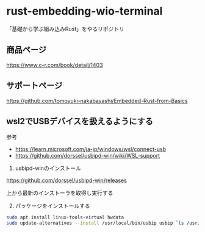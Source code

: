 # rust-embedding-wio-terminal
「基礎から学ぶ組み込みRust」をやるリポジトリ

## 商品ページ
https://www.c-r.com/book/detail/1403

## サポートページ
https://github.com/tomoyuki-nakabayashi/Embedded-Rust-from-Basics

## wsl2でUSBデバイスを扱えるようにする

参考
- https://learn.microsoft.com/ja-jp/windows/wsl/connect-usb
- https://github.com/dorssel/usbipd-win/wiki/WSL-support


1. usbipd-winのインストール

https://github.com/dorssel/usbipd-win/releases

上から最新のインストーラを取得し実行する

2. パッケージをインストールする

```bash
sudo apt install linux-tools-virtual hwdata
sudo update-alternatives --install /usr/local/bin/usbip usbip `ls /usr/lib/linux-tools/*/usbip | tail -n1` 20
```